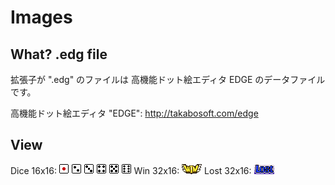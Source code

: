Images
======

What? .edg file
---------------

拡張子が ".edg" のファイルは 高機能ドット絵エディタ EDGE のデータファイルです。

高機能ドット絵エディタ "EDGE": http://takabosoft.com/edge

View
----

Dice 16x16: ![dice16-1](dice16-1.gif) ![dice16-2](dice16-2.gif) ![dice16-3](dice16-3.gif) ![dice16-4](dice16-4.gif) ![dice16-5](dice16-5.gif) ![dice16-6](dice16-6.gif)
Win 32x16: ![win](win.gif)
Lost 32x16: ![lost](lost.gif)
